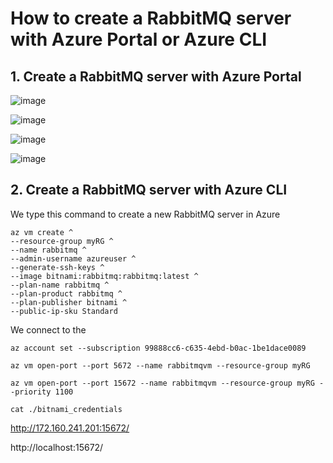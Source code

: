 # How to create a RabbitMQ server with Azure Portal or Azure CLI

## 1. Create a RabbitMQ server with Azure Portal

![image](https://github.com/luiscoco/Azure_RabbitMQ_bitnami/assets/32194879/50dbe78b-ed4c-4d4e-aefe-3552cecd4a50)

![image](https://github.com/luiscoco/Azure_RabbitMQ_bitnami/assets/32194879/c9dcd06f-dcda-4bf5-9716-cb99fa602b00)

![image](https://github.com/luiscoco/Azure_RabbitMQ_bitnami/assets/32194879/907810d0-c35b-4ab6-9dea-ec91b01d7b45)

![image](https://github.com/luiscoco/Azure_RabbitMQ_bitnami/assets/32194879/dbef1c2e-c49b-47a8-be9b-d2c13c7bbaa1)

## 2. Create a RabbitMQ server with Azure CLI

We type this command to create a new RabbitMQ server in Azure

```
az vm create ^
--resource-group myRG ^
--name rabbitmq ^
--admin-username azureuser ^
--generate-ssh-keys ^
--image bitnami:rabbitmq:rabbitmq:latest ^
--plan-name rabbitmq ^
--plan-product rabbitmq ^
--plan-publisher bitnami ^
--public-ip-sku Standard
```

We connect to the 



```
az account set --subscription 99888cc6-c635-4ebd-b0ac-1be1dace0089
```

```
az vm open-port --port 5672 --name rabbitmqvm --resource-group myRG
```

```
az vm open-port --port 15672 --name rabbitmqvm --resource-group myRG --priority 1100
```

```
cat ./bitnami_credentials
```


http://172.160.241.201:15672/


http://localhost:15672/




